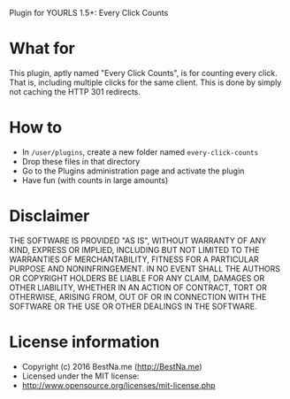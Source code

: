Plugin for YOURLS 1.5+: Every Click Counts

# What for

This plugin, aptly named "Every Click Counts", is for counting every click. That is, including multiple clicks for the same client. This is done by simply not caching the HTTP 301 redirects. 

# How to

* In `/user/plugins`, create a new folder named `every-click-counts`
* Drop these files in that directory
* Go to the Plugins administration page and activate the plugin 
* Have fun (with counts in large amounts)

# Disclaimer

THE SOFTWARE IS PROVIDED "AS IS", WITHOUT WARRANTY OF ANY KIND, EXPRESS OR IMPLIED, INCLUDING BUT NOT LIMITED TO THE WARRANTIES OF MERCHANTABILITY, FITNESS FOR A PARTICULAR PURPOSE AND NONINFRINGEMENT. IN NO EVENT SHALL THE AUTHORS OR COPYRIGHT HOLDERS BE LIABLE FOR ANY CLAIM, DAMAGES OR OTHER LIABILITY, WHETHER IN AN ACTION OF CONTRACT, TORT OR OTHERWISE, ARISING FROM, OUT OF OR IN CONNECTION WITH THE SOFTWARE OR THE USE OR OTHER DEALINGS IN THE SOFTWARE.

# License information

* Copyright (c) 2016 BestNa.me (http://BestNa.me)
* Licensed under the MIT license:
* http://www.opensource.org/licenses/mit-license.php
